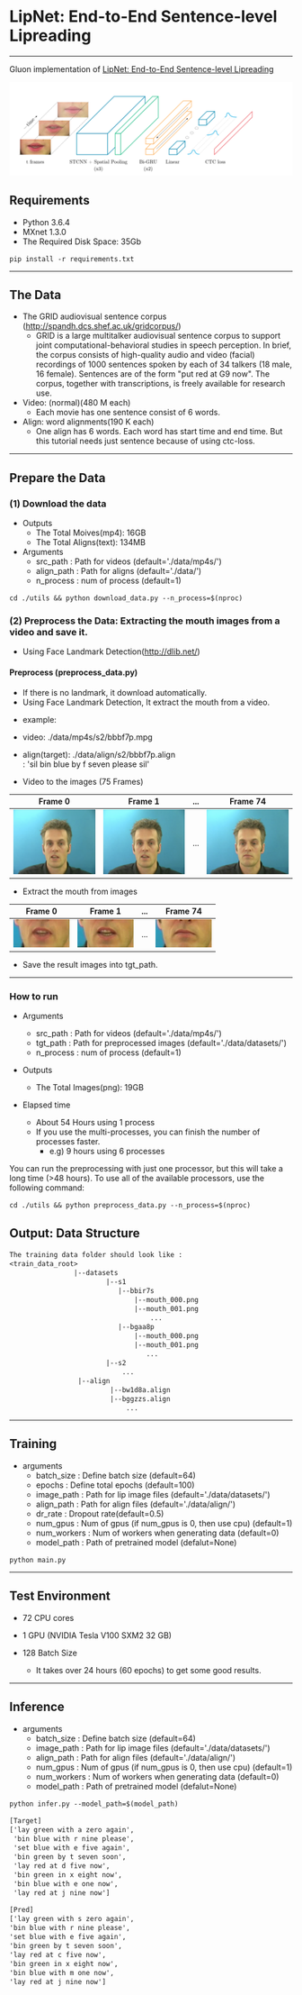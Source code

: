 # LipNet: End-to-End Sentence-level Lipreading

---

Gluon implementation of [LipNet: End-to-End Sentence-level Lipreading](https://arxiv.org/abs/1611.01599)

![net_structure](asset/network_structure.png)

## Requirements
- Python 3.6.4
- MXnet 1.3.0
- The Required Disk Space: 35Gb
```
pip install -r requirements.txt
```

---

## The Data
- The GRID audiovisual sentence corpus (http://spandh.dcs.shef.ac.uk/gridcorpus/)
  - GRID is a large multitalker audiovisual sentence corpus to support joint computational-behavioral studies in speech perception. In brief, the corpus consists of high-quality audio and video (facial) recordings of 1000 sentences spoken by each of 34 talkers (18 male, 16 female). Sentences are of the form "put red at G9 now". The corpus, together with transcriptions, is freely available for research use.
- Video: (normal)(480 M each)
  - Each movie has one sentence consist of 6 words.
- Align: word alignments(190 K each) 
  - One align has 6 words. Each word has start time and end time. But this tutorial needs just sentence because of using ctc-loss.
 
---

## Prepare the Data
### (1) Download the data
- Outputs
  - The Total Moives(mp4): 16GB
  - The Total Aligns(text): 134MB
- Arguments
  - src_path : Path for videos (default='./data/mp4s/')
  - align_path : Path for aligns (default='./data/')
  - n_process : num of process (default=1)

```
cd ./utils && python download_data.py --n_process=$(nproc)
```

### (2) Preprocess the Data: Extracting the mouth images from a video and save it.

* Using Face Landmark Detection(http://dlib.net/)

#### Preprocess (preprocess_data.py)
*  If there is no landmark, it download automatically.  
*  Using Face Landmark Detection, It extract the mouth from a video.  

- example: 
 - video: ./data/mp4s/s2/bbbf7p.mpg
 - align(target): ./data/align/s2/bbbf7p.align  
     : 'sil bin blue by f seven please sil'


- Video to the images (75 Frames)

Frame 0            |  Frame 1 | ... | Frame 74 |
:-------------------------:|:-------------------------:|:-------------------------:|:-------------------------:
![](asset/s2_bbbf7p_000.png)  |  ![](asset/s2_bbbf7p_001.png) |  ...  |  ![](asset/s2_bbbf7p_074.png)

  - Extract the mouth from images

Frame 0            |  Frame 1 | ... | Frame 74 |
:-------------------------:|:-------------------------:|:-------------------------:|:-------------------------:
![](asset/mouth_000.png)  |  ![](asset/mouth_001.png) |  ...  |  ![](asset/mouth_074.png)

* Save the result images into tgt_path.  

----

### How to run

- Arguments
  - src_path : Path for videos (default='./data/mp4s/')
  - tgt_path : Path for preprocessed images (default='./data/datasets/')
  - n_process : num of process (default=1)

- Outputs
  - The Total Images(png): 19GB
- Elapsed time
  - About 54 Hours using 1 process
  - If you use the multi-processes, you can finish the number of processes faster.
    - e.g) 9 hours using 6 processes

You can run the preprocessing with just one processor, but this will take a long time (>48 hours). To use all of the available processors, use the following command: 

```
cd ./utils && python preprocess_data.py --n_process=$(nproc)
```

## Output: Data Structure

```
The training data folder should look like : 
<train_data_root>
                |--datasets
                        |--s1
                           |--bbir7s
                               |--mouth_000.png
                               |--mouth_001.png
                                   ...
                           |--bgaa8p
                               |--mouth_000.png
                               |--mouth_001.png
                                  ...
                        |--s2
                            ...
                 |--align
                         |--bw1d8a.align
                         |--bggzzs.align
                             ...

```

---

## Training

- arguments
  - batch_size : Define batch size (default=64)
  - epochs : Define total epochs (default=100)
  - image_path : Path for lip image files (default='./data/datasets/')
  - align_path : Path for align files (default='./data/align/')
  - dr_rate : Dropout rate(default=0.5)
  - num_gpus : Num of gpus (if num_gpus is 0, then use cpu) (default=1)
  - num_workers : Num of workers when generating data (default=0)
  - model_path : Path of pretrained model (defalut=None)
  
```
python main.py
```

---

## Test Environment
- 72 CPU cores
- 1 GPU (NVIDIA Tesla V100 SXM2 32 GB)
- 128 Batch Size

  -  It takes over 24 hours (60 epochs) to get some good results.

---

## Inference

- arguments
  - batch_size : Define batch size (default=64)
  - image_path : Path for lip image files (default='./data/datasets/')
  - align_path : Path for align files (default='./data/align/')
  - num_gpus : Num of gpus (if num_gpus is 0, then use cpu) (default=1)
  - num_workers : Num of workers when generating data (default=0)
  - model_path : Path of pretrained model (defalut=None)
    
```
python infer.py --model_path=$(model_path)
```


```
[Target]
['lay green with a zero again',
 'bin blue with r nine please',
 'set blue with e five again',
 'bin green by t seven soon',
 'lay red at d five now',
 'bin green in x eight now',
 'bin blue with e one now',
 'lay red at j nine now']
 ```
 
 ```
[Pred]
['lay green with s zero again',
 'bin blue with r nine please',
 'set blue with e five again',
 'bin green by t seven soon',
 'lay red at c five now',
 'bin green in x eight now',
 'bin blue with m one now',
 'lay red at j nine now']
 ```
  

